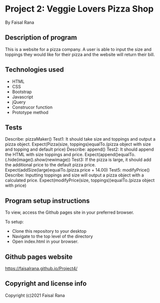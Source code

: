 # Project 2: Veggie Lovers Pizza Shop

By Faisal Rana

## Description of program
This is a website for a pizza company. A user is able to input the size and toppings they would like for their pizza and the website will return their bill.  

## Technologies used
- HTML
- CSS
- Bootstrap
- Javascript
- jQuery
- Construcor function
- Prototype method

## Tests

Describe: pizzaMaker()
Test1: It should take size and toppings and output a pizza object.
Expect(Pizza(size, toppings)equalTo.(pizza object with size and topping and default price)
Describe: append()
Test2: It should append the HTML with size toppings and price. 
Expect(append()equalTo.(.hide(image().show(newimage))
Test3: If the pizza is large, it should add the additional price to the default pizza price.
Expect(addSize(large)equalTo.(pizza.price + 14.00)
Test5: modifyPrice()
Describe: Inputting toppings and size will output a pizza object with a calculated price.
Expect(modifyPrice(size, toppings))equalTo.(pizza object with price)



## Program setup instructions
To view, access the Github pages site in your preferred browser. 

To setup:
- Clone this repository to your desktop
- Navigate to the top level of the directory
- Open index.html in your browser. 

## Github pages website
https://faisalrana.github.io/Project4/

## Copyright and license info

Copyright (c)2021 Faisal Rana

 